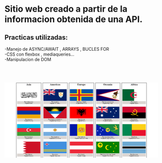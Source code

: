 
 # Sitio web creado a partir de la informacion obtenida de una API.
 ## Practicas utilizadas:<br>
-Manejo de ASYNC/AWAIT , ARRAYS , BUCLES FOR<br>
-CSS con flexbox , mediaqueries...<br>
-Manipulacion de DOM<br>
<br>
<br>
<br>  
![web](https://github.com/KevinDiazz/Continentes/blob/main/Captura%20de%20pantalla%202023-05-03%20222145.png) 
